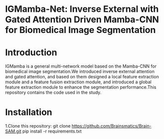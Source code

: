 # IGMamba-Net: Inverse External with Gated Attention Driven Mamba-CNN for Biomedical Image Segmentation
# Introduction
IGMamba is a general multi-network model based on the Mamba-CNN for biomedical image segmentation.We introduced inverse external attention and gated attention, and based on them designed a local feature extraction module and a feature fusion extraction module, and introduced a global feature extraction module to enhance the segmentation performance.This repository contains the code used in the study.
# Installation
1.Clone this repository:
  git clone https://github.com/Brainsmatics/Brain-SAM.git
  pip install -r requirements.txt
